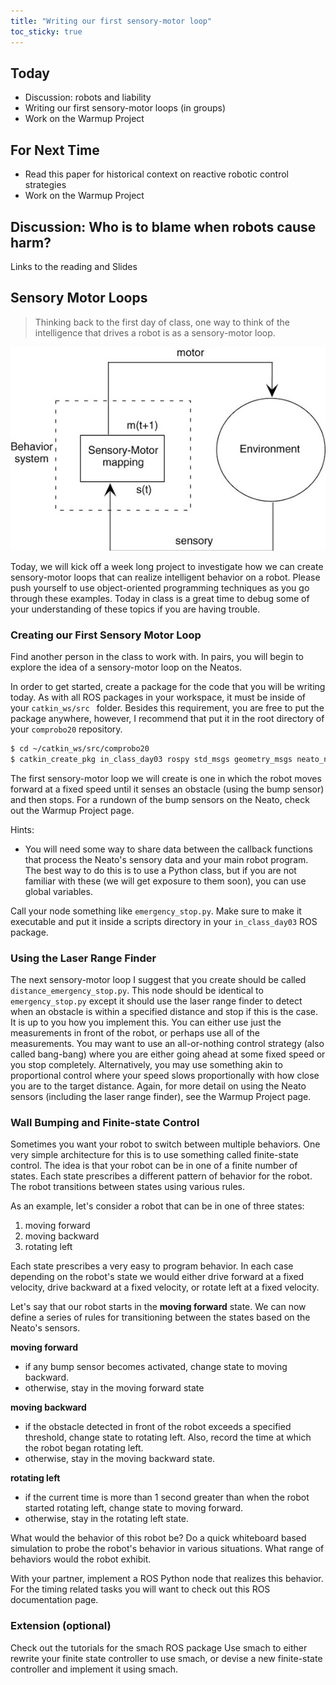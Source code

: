 ```yaml
---
title: "Writing our first sensory-motor loop"
toc_sticky: true
---
```


## Today
* Discussion: <a-no-proxy href="https://thehustle.co/when-robots-kill/">robots and liability</a-no-proxy>
* Writing our first sensory-motor loops (in groups)
* Work on the Warmup Project

## For Next Time
* Read <a-no-proxy href="https://smartech.gatech.edu/bitstream/handle/1853/22221/handbock.pdf">this paper</a-no-proxy> for historical context on reactive robotic control strategies
* Work on the 
<a-no-proxy href="https://olin.instructure.com/courses/143/assignments/440">Warmup Project</a-no-proxy> 

## Discussion: Who is to blame when robots cause harm?
Links to the <a-no-proxy href="https://thehustle.co/when-robots-kill/"> reading </a-no-proxy> and
<a-no-proxy href="https://docs.google.com/presentation/d/19vvms_58HVD-8TtENqQD7XjgfM93wyVk2WlSxExM-Ww/edit?usp=sharing"> Slides </a-no-proxy>


## Sensory Motor Loops

> Thinking back to the first day of class, one way to think of the intelligence that drives a robot is as a sensory-motor loop.

<p align="center">
<img alt="A diagram showing a robot sensory motor mapping interacting with an environment" src="day01images/sensorymotorloops.jpg"/>
</p>

Today, we will kick off a week long project to investigate how we can create sensory-motor loops that can realize intelligent behavior on a robot.  Please push yourself to use object-oriented programming techniques as you go through these examples.  Today in class is a great time to debug some of your understanding of these topics if you are having trouble. 

### Creating our First Sensory Motor Loop

Find another person in the class to work with.  In pairs, you will begin to explore the idea of a sensory-motor loop on the Neatos.

In order to get started, create a package for the code that you will be writing today.  As with all ROS packages in your workspace, it must be inside of your ``catkin_ws/src `` folder.  Besides this requirement, you are free to put the package anywhere, however, I recommend that put it in the root directory of your ``comprobo20`` repository.

```bash
$ cd ~/catkin_ws/src/comprobo20
$ catkin_create_pkg in_class_day03 rospy std_msgs geometry_msgs neato_node sensor_msgs
```

The first sensory-motor loop we will create is one in which the robot moves forward at a fixed speed until it senses an obstacle (using the bump sensor) and then stops.  For a rundown of the bump sensors on the Neato, check out the <a-no-proxy href="https://olin.instructure.com/courses/143/assignments/440">Warmup Project</a-no-proxy> page.

Hints:

* You will need some way to share data between the callback functions that process the Neato's sensory data and your main robot program.  The best way to do this is to use a Python class, but if you are not familiar with these (we will get exposure to them soon), you can use global variables.

Call your node something like ``emergency_stop.py``.  Make sure to make it executable and put it inside a scripts directory in your ``in_class_day03`` ROS package.

### Using the Laser Range Finder

The next sensory-motor loop I suggest that you create should be called ``distance_emergency_stop.py``.  This node should be identical to ``emergency_stop.py`` except it should use the laser range finder to detect when an obstacle is within a specified distance and stop if this is the case. It is up to you how you implement this.  You can either use just the measurements in front of the robot, or perhaps use all of the measurements.  You may want to use an all-or-nothing control strategy (also called bang-bang) where you are either going ahead at some fixed speed or you stop completely.  Alternatively, you may use something akin to proportional control where your speed slows proportionally with how close you are to the target distance.  Again, for more detail on using the Neato sensors (including the laser range finder), see the <a-no-proxy href="https://olin.instructure.com/courses/143/assignments/440">Warmup Project</a-no-proxy> page.


### Wall Bumping and Finite-state Control

Sometimes you want your robot to switch between multiple behaviors.  One very simple architecture for this is to use something called finite-state control.  The idea is that your robot can be in one of a finite number of states.  Each state prescribes a different pattern of behavior for the robot.  The robot transitions between states using various rules.

As an example, let's consider a robot that can be in one of three states:

1. moving forward
2. moving backward
3. rotating left

Each state prescribes a very easy to program behavior.  In each case depending on the robot's state we would either drive forward at a fixed velocity, drive backward at a fixed velocity, or rotate left at a fixed velocity.

Let's say that our robot starts in the **moving forward** state.  We can now define a series of rules for transitioning between the states based on the Neato's sensors.

**moving forward**

* if any bump sensor becomes activated, change state to moving backward.
* otherwise, stay in the moving forward state

**moving backward**

* if the obstacle detected in front of the robot exceeds a specified threshold, change state to rotating left.  Also, record the time at which the robot began rotating left.
* otherwise, stay in the moving backward state.

**rotating left**

* if the current time is more than 1 second greater than when the robot started rotating left, change state to moving forward.
* otherwise, stay in the rotating left state.

What would the behavior of this robot be?  Do a quick whiteboard based simulation to probe the robot's behavior in various situations.  What range of behaviors would the robot exhibit.

With your partner, implement a ROS Python node that realizes this behavior.  For the timing related tasks you will want to check out this ROS documentation page.


### Extension (optional)

Check out the <a-no-proxy href="http://wiki.ros.org/smach/Tutorials">tutorials for the smach ROS package</a-no-proxy> Use smach to either rewrite your finite state controller to use smach, or devise a new finite-state controller and implement it using smach.  